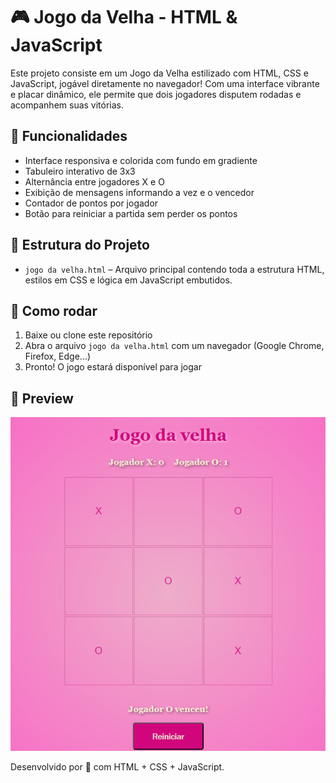 # 🎮 Jogo da Velha - HTML & JavaScript

Este projeto consiste em um Jogo da Velha estilizado com HTML, CSS e JavaScript, jogável diretamente no navegador! Com uma interface vibrante e placar dinâmico, ele permite que dois jogadores disputem rodadas e acompanhem suas vitórias.

## 🧩 Funcionalidades

- Interface responsiva e colorida com fundo em gradiente
- Tabuleiro interativo de 3x3
- Alternância entre jogadores X e O
- Exibição de mensagens informando a vez e o vencedor
- Contador de pontos por jogador
- Botão para reiniciar a partida sem perder os pontos

## 📁 Estrutura do Projeto

- `jogo da velha.html` – Arquivo principal contendo toda a estrutura HTML, estilos em CSS e lógica em JavaScript embutidos.

## 🚀 Como rodar

1. Baixe ou clone este repositório
2. Abra o arquivo `jogo da velha.html` com um navegador (Google Chrome, Firefox, Edge...)
3. Pronto! O jogo estará disponível para jogar

## 📸 Preview

![Tela do jogo da velha](print_jogo.png)


Desenvolvido por 💖 com HTML + CSS + JavaScript.

